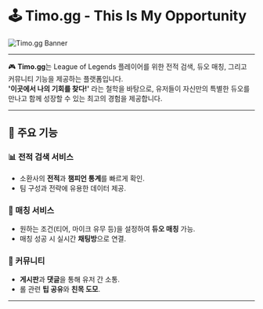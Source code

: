 # 🕹️ Timo.gg - This Is My Opportunity

![Timo.gg Banner](https://github.com/user-attachments/assets/159b962c-0e71-4b94-83e7-96a9d463767e)

---

🎮 **Timo.gg**는 League of Legends 플레이어를 위한 전적 검색, 듀오 매칭, 그리고 커뮤니티 기능을 제공하는 플랫폼입니다.  
**'이곳에서 나의 기회를 찾다!'** 라는 철학을 바탕으로, 유저들이 자신만의 특별한 듀오를 만나고 함께 성장할 수 있는 최고의 경험을 제공합니다.

---

## 🚀 주요 기능

### 📊 전적 검색 서비스
- 소환사의 **전적**과 **챔피언 통계**를 빠르게 확인.
- 팀 구성과 전략에 유용한 데이터 제공.

### 🤝 매칭 서비스
- 원하는 조건(티어, 마이크 유무 등)을 설정하여 **듀오 매칭** 가능.
- 매칭 성공 시 실시간 **채팅방**으로 연결.

### 💬 커뮤니티
- **게시판**과 **댓글**을 통해 유저 간 소통.
- 롤 관련 **팁 공유**와 **친목 도모**.

---
